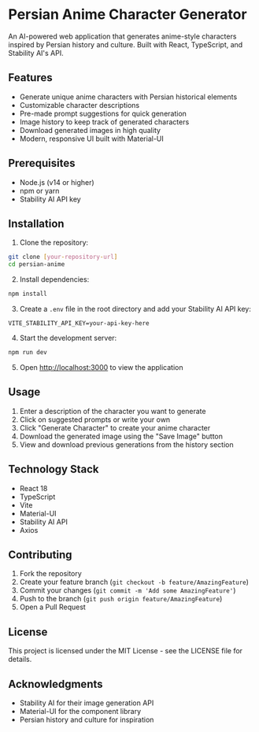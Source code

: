 # Persian Anime Character Generator

An AI-powered web application that generates anime-style characters inspired by Persian history and culture. Built with React, TypeScript, and Stability AI's API.

## Features

- Generate unique anime characters with Persian historical elements
- Customizable character descriptions
- Pre-made prompt suggestions for quick generation
- Image history to keep track of generated characters
- Download generated images in high quality
- Modern, responsive UI built with Material-UI

## Prerequisites

- Node.js (v14 or higher)
- npm or yarn
- Stability AI API key

## Installation

1. Clone the repository:
```bash
git clone [your-repository-url]
cd persian-anime
```

2. Install dependencies:
```bash
npm install
```

3. Create a `.env` file in the root directory and add your Stability AI API key:
```
VITE_STABILITY_API_KEY=your-api-key-here
```

4. Start the development server:
```bash
npm run dev
```

5. Open [http://localhost:3000](http://localhost:3000) to view the application

## Usage

1. Enter a description of the character you want to generate
2. Click on suggested prompts or write your own
3. Click "Generate Character" to create your anime character
4. Download the generated image using the "Save Image" button
5. View and download previous generations from the history section

## Technology Stack

- React 18
- TypeScript
- Vite
- Material-UI
- Stability AI API
- Axios

## Contributing

1. Fork the repository
2. Create your feature branch (`git checkout -b feature/AmazingFeature`)
3. Commit your changes (`git commit -m 'Add some AmazingFeature'`)
4. Push to the branch (`git push origin feature/AmazingFeature`)
5. Open a Pull Request

## License

This project is licensed under the MIT License - see the LICENSE file for details.

## Acknowledgments

- Stability AI for their image generation API
- Material-UI for the component library
- Persian history and culture for inspiration
